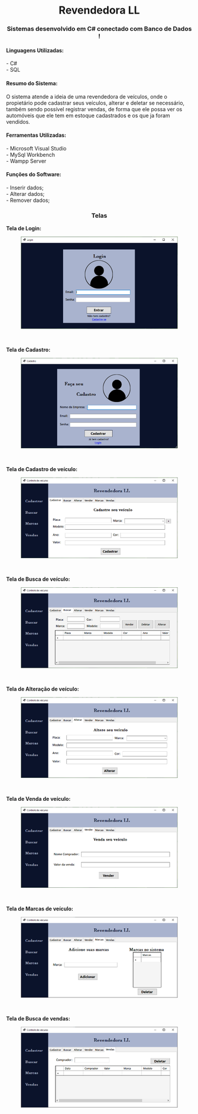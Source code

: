 <h1 align="center">Revendedora LL</h1>
<h3 align='center'>Sistemas desenvolvido em C# conectado com Banco de Dados !</h2>

<h4>Linguagens Utilizadas:</h3>
- C#
</br>
- SQL
</br>

<h4>Resumo do Sistema:</h4>
O sistema atende a ideia de uma revendedora de veículos, onde o propietário pode cadastrar seus veículos, alterar e deletar se necessário, também sendo possível registrar vendas, de forma que ele possa ver os automóveis que ele tem em estoque cadastrados e os que ja foram vendidos.

<h4>Ferramentas Utilizadas:</h4>
- Microsoft Visual Studio
</br>
- MySql Workbench
</br>
- Wampp Server
</br>

<h4>Funções do Software:</h4>
- Inserir dados;
</br
- Listar dados;
</br>
- Alterar dados;
</br>
- Remover dados;
</br>

<h3 align='center'>Telas</h3>

<b><p padding-top = 50px>Tela de Login:</p></b>
<figure>
  <img src="Revendedora/Prints/Login.PNG" alt="Login">
</figure>
</br>


<b><p padding-top = 50px>Tela de Cadastro:</p></b>
<figure>
  <img src="Revendedora/Prints/Cadastro.PNG" alt="Cadastro">
</figure>
</br>


<b><p padding-top = 50px>Tela de Cadastro de veículo:</p></b>
<figure>
  <img src="Revendedora/Prints/Cadastra_veiculo.PNG" alt="CadastraVeiculo">
</figure>
</br>

<b><p padding-top = 50px>Tela de Busca de veículo:</p></b>
<figure>
  <img src="Revendedora/Prints/Busca_veiculo.PNG" alt="BuscaVeiculo">
</figure>
</br>

<b><p padding-top = 50px>Tela de Alteração de veículo:</p></b>
<figure>
  <img src="Revendedora/Prints/Altera_veiculo.PNG" alt="AlteraVeiculo">
</figure>
</br>

<b><p padding-top = 50px>Tela de Venda de veículo:</p></b>
<figure>
  <img src="Revendedora/Prints/Vende_veiculo.PNG" alt="VendeVeiculo">
</figure>
</br>

<b><p padding-top = 50px>Tela de Marcas de veículo:</p></b>
<figure>
  <img src="Revendedora/Prints/Add-Del_marca.PNG" alt="MarcaVeiculo">
</figure>
</br>

<b><p padding-top = 50px>Tela de Busca de vendas:</p></b>
<figure>
  <img src="Revendedora/Prints/Busca_vendas.PNG" alt="BuscaVendas">
</figure>

